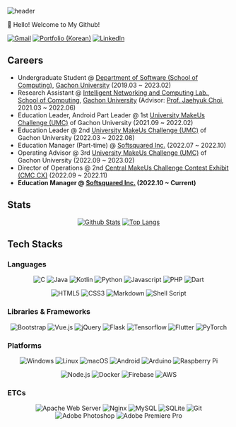 ![header](https://capsule-render.vercel.app/api?type=waving&color=auto&height=200&section=header&text=Minjae%20Seon%20(Aftermoon-dev)&fontSize=50&animation=fadeOut&fontAlignY=30)
 
👋 Hello! Welcome to My Github!
  
 [![Gmail](https://img.shields.io/badge/Gmail-D14836?style=for-the-badge&logo=gmail&logoColor=white)](mailto:ddol0225@gmail.com)
 [![Portfolio (Korean)](https://img.shields.io/badge/Portfolio-%23000000.svg?style=for-the-badge&logo=notion&logoColor=white)](https://aftermoon-dev.notion.site/Minjae-Seon-79145f786f844ef481ba57d7cc65459f)
 [![LinkedIn](https://img.shields.io/badge/linkedin-%230077B5.svg?style=for-the-badge&logo=linkedin&logoColor=white)](https://www.linkedin.com/in/minjae-seon-2948a91a1/)
 

## Careers
- Undergraduate Student @ [Department of Software (School of Computing)](https://sw.gachon.ac.kr/), [Gachon University](https://gachon.ac.kr) (2019.03 ~ 2023.02)
- Research Assistant @ [Intelligent Networking and Computing Lab.](https://sites.google.com/gachon.ac.kr/inclab/), [School of Computing](https://sw.gachon.ac.kr/), [Gachon University](https://gachon.ac.kr) (Advisor: [Prof. Jaehyuk Choi](https://sites.google.com/gachon.ac.kr/inclab/team#h.si9zegtfi8r5), 2021.03 ~ 2022.06)
- Education Leader, Android Part Leader @ 1st [University MakeUs Challenge (UMC)](https://makeus.in/umc) of Gachon University (2021.09 ~ 2022.02)
- Education Leader @ 2nd [University MakeUs Challenge (UMC)](https://makeus.in/umc) of Gachon University (2022.03 ~ 2022.08)
- Education Manager (Part-time) @ [Softsquared Inc.](https://softsquared.com) (2022.07 ~ 2022.10)
- Operating Advisor @ 3rd [University MakeUs Challenge (UMC)](https://makeus.in/umc) of Gachon University (2022.09 ~ 2023.02)
- Director of Operations @ 2nd [Central MakeUs Challenge Contest Exhibit (CMC CX)](https://makeus.in/cmc) (2022.09 ~ 2022.11)
- **Education Manager @ [Softsquared Inc.](https://softsquared.com) (2022.10 ~ Current)**

## Stats 
<div align=center>

  [![Github Stats](https://github-readme-stats.vercel.app/api?username=Aftermoon-dev&count_private=true&theme=chartreuse-dark)](https://github.com/Aftermoon-dev/)
  [![Top Langs](https://github-readme-stats.vercel.app/api/top-langs/?username=Aftermoon-dev&theme=chartreuse-dark&layout=compact&hide=HTML)](https://github.com/Aftermoon-dev/)
  
</div>

## Tech Stacks

### Languages
<div align="center">
            
  ![C](https://img.shields.io/badge/c-%2300599C.svg?style=for-the-badge&logo=c&logoColor=white)
  ![Java](https://img.shields.io/badge/java-%23ED8B00.svg?style=for-the-badge&logo=java&logoColor=white)
  ![Kotlin](https://img.shields.io/badge/kotlin-%230095D5.svg?style=for-the-badge&logo=kotlin&logoColor=white)
  ![Python](https://img.shields.io/badge/python-%2314354C.svg?style=for-the-badge&logo=python&logoColor=white)
  ![Javascript](https://img.shields.io/badge/javascript-%23323330.svg?style=for-the-badge&logo=javascript&logoColor=%23F7DF1E)
  ![PHP](https://img.shields.io/badge/php-%23777BB4.svg?style=for-the-badge&logo=php&logoColor=white)
  ![Dart](https://img.shields.io/badge/Dart-0175C2?style=for-the-badge&logo=dart&logoColor=white)
  
  ![HTML5](https://img.shields.io/badge/html5-%23E34F26.svg?style=for-the-badge&logo=html5&logoColor=white)
  ![CSS3](https://img.shields.io/badge/css3-%231572B6.svg?style=for-the-badge&logo=css3&logoColor=white)
  ![Markdown](https://img.shields.io/badge/markdown-%23000000.svg?style=for-the-badge&logo=markdown&logoColor=white)
  ![Shell Script](https://img.shields.io/badge/shell_script-%23121011.svg?style=for-the-badge&logo=gnu-bash&logoColor=white)

</div>

### Libraries & Frameworks
<div align="center">
  
  ![Bootstrap](https://img.shields.io/badge/bootstrap-%23563D7C.svg?style=for-the-badge&logo=bootstrap&logoColor=white)
  ![Vue.js](https://img.shields.io/badge/vuejs-%2335495e.svg?style=for-the-badge&logo=Vue.js&logoColor=%234FC08D)
  ![jQuery](https://img.shields.io/badge/jquery-%230769AD.svg?style=for-the-badge&logo=jquery&logoColor=white)
  ![Flask](https://img.shields.io/badge/flask-%23000.svg?style=for-the-badge&logo=flask&logoColor=white)
  ![Tensorflow](https://img.shields.io/badge/TensorFlow-%23FF6F00.svg?style=for-the-badge&logo=TensorFlow&logoColor=white)
  ![Flutter](https://img.shields.io/badge/Flutter-02569B?style=for-the-badge&logo=flutter&logoColor=white)
 	![PyTorch](https://img.shields.io/badge/PyTorch-%23EE4C2C.svg?style=for-the-badge&logo=PyTorch&logoColor=white)
  
</div>

### Platforms
<div align="center">
  
  ![Windows](https://img.shields.io/badge/Windows-0078D6?style=for-the-badge&logo=windows&logoColor=white)
  ![Linux](https://img.shields.io/badge/Linux-FCC624?style=for-the-badge&logo=linux&logoColor=black)
  ![macOS](https://img.shields.io/badge/mac%20os-000000?style=for-the-badge&logo=apple&logoColor=white)
  ![Android](https://img.shields.io/badge/Android-3DDC84?style=for-the-badge&logo=android&logoColor=white)
  ![Arduino](https://img.shields.io/badge/-Arduino-00979D?style=for-the-badge&logo=Arduino&logoColor=white)
  ![Raspberry Pi](https://img.shields.io/badge/-RaspberryPi-C51A4A?style=for-the-badge&logo=Raspberry-Pi)
  
  ![Node.js](https://img.shields.io/badge/Node.js-339933?style=for-the-badge&logo=nodedotjs&logoColor=white) 
  ![Docker](https://img.shields.io/badge/docker-%230db7ed.svg?style=for-the-badge&logo=docker&logoColor=white) 
  ![Firebase](https://img.shields.io/badge/firebase-%23039BE5.svg?style=for-the-badge&logo=firebase)
  ![AWS](https://img.shields.io/badge/Amazon_AWS-FF9900?style=for-the-badge&logo=amazonaws&logoColor=white)
 
</div>

### ETCs
<div align="center">
  
  ![Apache Web Server](https://img.shields.io/badge/apache-%23D42029.svg?style=for-the-badge&logo=apache&logoColor=white)
  ![Nginx](https://img.shields.io/badge/Nginx-009639?style=for-the-badge&logo=nginx&logoColor=white)
  ![MySQL](https://img.shields.io/badge/mysql-%2300f.svg?style=for-the-badge&logo=mysql&logoColor=white)
  ![SQLite](https://img.shields.io/badge/sqlite-%2307405e.svg?style=for-the-badge&logo=sqlite&logoColor=white)
  ![Git](https://img.shields.io/badge/git-%23F05033.svg?style=for-the-badge&logo=git&logoColor=white)
  ![Adobe Photoshop](https://img.shields.io/badge/adobe%20photoshop-%2331A8FF.svg?style=for-the-badge&logo=adobephotoshop&logoColor=white)
  ![Adobe Premiere Pro](https://img.shields.io/badge/Adobe%20Premiere%20Pro-9999FF.svg?style=for-the-badge&logo=Adobe%20Premiere%20Pro&logoColor=white)

</div>
